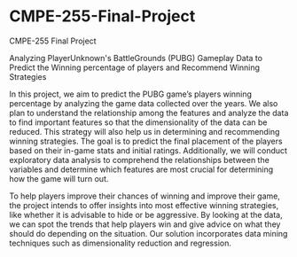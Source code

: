 # CMPE-255-Final-Project
CMPE-255 Final Project

Analyzing PlayerUnknown's BattleGrounds (PUBG) Gameplay Data to Predict
the Winning percentage of players and Recommend Winning Strategies

In this project, we aim to predict the PUBG game’s players winning percentage by analyzing the
game data collected over the years. We also plan to understand the relationship among the
features and analyze the data to find important features so that the dimensionality of the data can
be reduced. This strategy will also help us in determining and recommending winning strategies.
The goal is to predict the final placement of the players based on their in-game stats and initial
ratings. Additionally, we will conduct exploratory data analysis to comprehend the relationships
between the variables and determine which features are most crucial for determining how the
game will turn out.

To help players improve their chances of winning and improve their game, the project intends to
offer insights into most effective winning strategies, like whether it is advisable to hide or be
aggressive. By looking at the data, we can spot the trends that help players win and give advice
on what they should do depending on the situation. Our solution incorporates data mining
techniques such as dimensionality reduction and regression.
